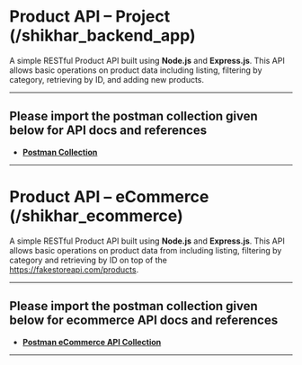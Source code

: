 # Product API – Project (/shikhar_backend_app)

A simple RESTful Product API built using **Node.js** and **Express.js**. This API allows basic operations on product data including listing, filtering by category, retrieving by ID, and adding new products.

---

## Please import the postman collection given below for API docs and references

- **[Postman Collection](https://github.com/shikharbhatnagar/hustler-tests/blob/main/shikhar_backend_app/Hustler%20Test%20Backend%20API.postman_collection.json)**

---

# Product API – eCommerce (/shikhar_ecommerce)

A simple RESTful Product API built using **Node.js** and **Express.js**. This API allows basic operations on product data from including listing, filtering by category and retrieving by ID on top of the https://fakestoreapi.com/products.

---

## Please import the postman collection given below for ecommerce API docs and references

- **[Postman eCommerce API Collection]([https://github.com/shikharbhatnagar/hustler-tests/blob/main/shikhar_ecommerce/Hustler%20eCommerce%20Backend%20APIs.postman_collection.json])**

---
